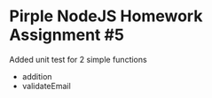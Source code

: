 # Pirple NodeJS Homework Assignment #5

Added unit test for 2 simple functions
 - addition
 - validateEmail